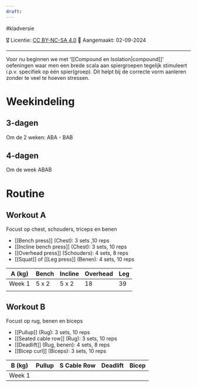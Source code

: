 ```yaml
---
draft:
---
```

#kladversie 

🎖️ Licentie: [CC BY-NC-SA 4.0](https://creativecommons.org/licenses/by-nc-sa/4.0/)
📅 Aangemaakt: 02-09-2024

---
Voor nu beginnen we met '[[Compound en Isolation|compound]]' oefeningen waar men een brede scala aan spiergroepen tegelijk stimuleert i.p.v. specifiek op één spier(groep). Dit helpt bij de correcte vorm aanleren zonder te veel te hoeven stressen.

# Weekindeling
## 3-dagen
Om de 2 weken: ABA - BAB
## 4-dagen
Om de week ABAB

# Routine
## Workout A
Focust op chest, schouders, triceps en benen
- [[Bench press]] (Chest): 3 sets ,10 reps
- [[Incline bench press]] (Chest): 3 sets, 10 reps
- [[Overhead press]] (Schouders): 4 sets, 8 reps
- [[Squat]] of [[Leg press]] (Benen): 4 sets, 10 reps


| A (kg) | Bench | Incline | Overhead | Leg |
| ------ | ----- | ------- | -------- | --- |
| Week 1 | 5 x 2 | 5 x 2   | 18       | 39  |
|        |       |         |          |     |

## Workout B
Focust op rug, benen en biceps
- [[Pullup]] (Rug): 3 sets, 10 reps
- [[Seated cable row]] (Rug): 3 sets, 10 reps
- [[Deadlift]] (Rug, benen): 4 sets, 8 reps
- [[Bicep curl]] (Biceps): 3 sets, 10 reps


| B (kg) | Pullup | S Cable Row | Deadlift | Bicep |
| ------ | ------ | ----------- | -------- | ----- |
| Week 1 |        |             |          |       |
